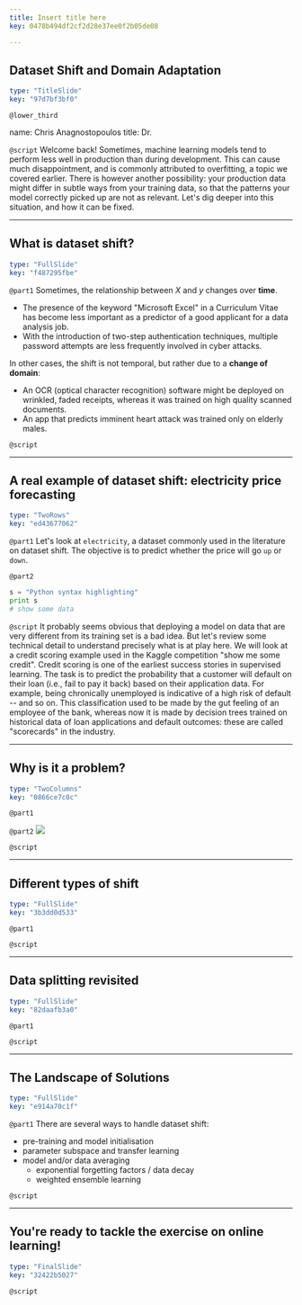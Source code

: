 ```yaml
---
title: Insert title here
key: 0478b494df2cf2d28e37ee0f2b05de08

---
```

## Dataset Shift and Domain Adaptation

```yaml
type: "TitleSlide"
key: "97d7bf3bf0"
```

`@lower_third`

name: Chris Anagnostopoulos
title: Dr.


`@script`
Welcome back! Sometimes, machine learning models tend to perform less well in production than during development. This can cause much disappointment, and is commonly attributed to overfitting, a topic we covered earlier. There is however another possibility: your production data might differ in subtle ways from your training data, so that the patterns your model correctly picked up are not as relevant. Let's dig deeper into this situation, and how it can be fixed.


---
## What is dataset shift? 

```yaml
type: "FullSlide"
key: "f487295fbe"
```

`@part1`
Sometimes, the relationship between $X$ and $y$ changes over **time**. 
- The presence of the keyword "Microsoft Excel" in a Curriculum Vitae has become less important as a predictor of a good applicant for a data analysis job.
- With the introduction of two-step authentication techniques, multiple password attempts are less frequently involved in cyber attacks.

In other cases, the shift is not temporal, but rather due to a **change of domain**: 

- An OCR (optical character recognition) software might be deployed on wrinkled, faded receipts, whereas it was trained on high quality scanned documents. 
- An app that predicts imminent heart attack was trained only on elderly males.


`@script`



---
## A real example of dataset shift: electricity price forecasting

```yaml
type: "TwoRows"
key: "ed43677062"
```

`@part1`
Let's look at `electricity`, a dataset commonly used in the literature on dataset shift. The objective is to predict whether the price will go `up` or `down`.


`@part2`
```python
s = "Python syntax highlighting"
print s
# show some data
```


`@script`
It probably seems obvious that deploying a model on data that are very different from its training set is a bad idea. But let's review some technical detail to understand precisely what is at play here. We will look at a credit scoring example used in the Kaggle competition "show me some credit". Credit scoring is one of the earliest success stories in supervised learning. The task is to predict the probability that a customer will default on their loan (i.e., fail to pay it back) based on their application data. For example, being chronically unemployed is indicative of a high risk of default -- and so on. This classification used to be made by the gut feeling of an employee of the bank, whereas now it is made by decision trees trained on historical data of loan applications and default outcomes: these are called "scorecards" in the industry.


---
## Why is it a problem? 

```yaml
type: "TwoColumns"
key: "0866ce7c0c"
```

`@part1`



`@part2`
![](image-url)


`@script`



---
## Different types of shift

```yaml
type: "FullSlide"
key: "3b3dd0d533"
```

`@part1`



`@script`



---
## Data splitting revisited

```yaml
type: "FullSlide"
key: "82daafb3a0"
```

`@part1`



`@script`



---
## The Landscape of Solutions

```yaml
type: "FullSlide"
key: "e914a70c1f"
```

`@part1`
There are several ways to handle dataset shift:
- pre-training and model initialisation
- parameter subspace and transfer learning
- model and/or data averaging
    - exponential forgetting factors / data decay
    - weighted ensemble learning


`@script`



---
## You're ready to tackle the exercise on online learning!

```yaml
type: "FinalSlide"
key: "32422b5027"
```

`@script`


